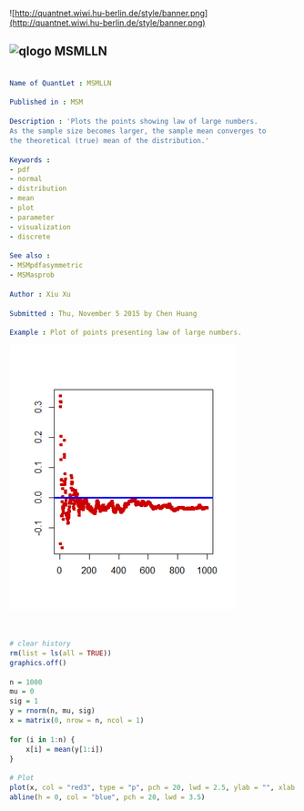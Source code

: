 
![http://quantnet.wiwi.hu-berlin.de/style/banner.png](http://quantnet.wiwi.hu-berlin.de/style/banner.png)

## ![qlogo](http://quantnet.wiwi.hu-berlin.de/graphics/quantlogo.png) **MSMLLN**


```yaml

Name of QuantLet : MSMLLN

Published in : MSM

Description : 'Plots the points showing law of large numbers. 
As the sample size becomes larger, the sample mean converges to 
the theoretical (true) mean of the distribution.'

Keywords : 
- pdf
- normal
- distribution
- mean
- plot
- parameter
- visualization
- discrete

See also : 
- MSMpdfasymmetric
- MSMasprob

Author : Xiu Xu

Submitted : Thu, November 5 2015 by Chen Huang

Example : Plot of points presenting law of large numbers.

```


![Picture1](MSMLLN.png)


```R


# clear history
rm(list = ls(all = TRUE))
graphics.off()

n = 1000
mu = 0
sig = 1
y = rnorm(n, mu, sig)
x = matrix(0, nrow = n, ncol = 1)

for (i in 1:n) {
    x[i] = mean(y[1:i])
}

# Plot
plot(x, col = "red3", type = "p", pch = 20, lwd = 2.5, ylab = "", xlab = "")
abline(h = 0, col = "blue", pch = 20, lwd = 3.5)

```
